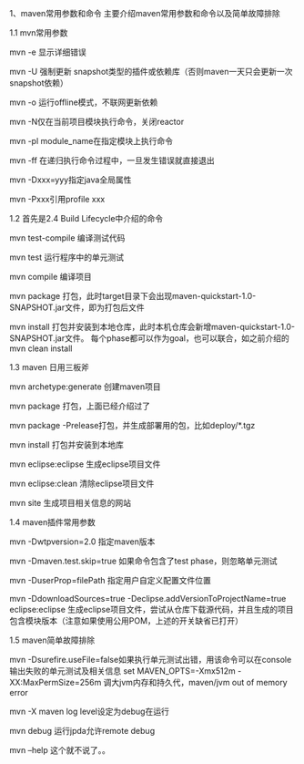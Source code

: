 1、maven常用参数和命令 主要介绍maven常用参数和命令以及简单故障排除

1.1 mvn常用参数 

mvn -e 显示详细错误 

mvn -U 强制更新 snapshot类型的插件或依赖库（否则maven一天只会更新一次snapshot依赖）

mvn -o 运行offline模式，不联网更新依赖 

mvn -N仅在当前项目模块执行命令，关闭reactor 

mvn -pl module_name在指定模块上执行命令 

mvn -ff 在递归执行命令过程中，一旦发生错误就直接退出 

mvn -Dxxx=yyy指定java全局属性 

mvn -Pxxx引用profile xxx

1.2 首先是2.4 Build Lifecycle中介绍的命令

 mvn test-compile 编译测试代码

 mvn test 运行程序中的单元测试

mvn compile 编译项目 

mvn package 打包，此时target目录下会出现maven-quickstart-1.0-SNAPSHOT.jar文件，即为打包后文件

 mvn install 打包并安装到本地仓库，此时本机仓库会新增maven-quickstart-1.0-SNAPSHOT.jar文件。 每个phase都可以作为goal，也可以联合，如之前介绍的mvn clean install

1.3 maven 日用三板斧

 mvn archetype:generate 创建maven项目 

mvn package 打包，上面已经介绍过了 

mvn package -Prelease打包，并生成部署用的包，比如deploy/*.tgz 

mvn install 打包并安装到本地库 

mvn eclipse:eclipse 生成eclipse项目文件 

mvn eclipse:clean 清除eclipse项目文件

 mvn site 生成项目相关信息的网站

1.4 maven插件常用参数

mvn -Dwtpversion=2.0 指定maven版本 

mvn -Dmaven.test.skip=true 如果命令包含了test phase，则忽略单元测试

 mvn -DuserProp=filePath 指定用户自定义配置文件位置 

mvn -DdownloadSources=true -Declipse.addVersionToProjectName=true eclipse:eclipse 生成eclipse项目文件，尝试从仓库下载源代码，并且生成的项目包含模块版本（注意如果使用公用POM，上述的开关缺省已打开）

1.5 maven简单故障排除

mvn -Dsurefire.useFile=false如果执行单元测试出错，用该命令可以在console输出失败的单元测试及相关信息 set MAVEN_OPTS=-Xmx512m -XX:MaxPermSize=256m 调大jvm内存和持久代，maven/jvm out of memory error 

mvn -X maven log level设定为debug在运行 

mvn debug 运行jpda允许remote debug 

mvn –help 这个就不说了。。